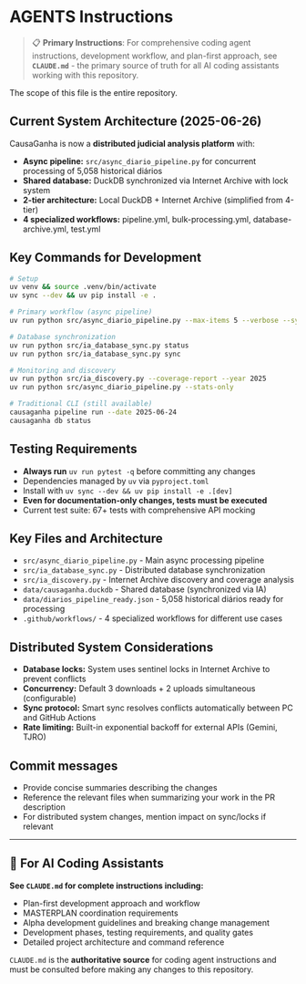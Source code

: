 # AGENTS Instructions

> 📋 **Primary Instructions**: For comprehensive coding agent instructions, development workflow, and plan-first approach, see **`CLAUDE.md`** - the primary source of truth for all AI coding assistants working with this repository.

The scope of this file is the entire repository.

## Current System Architecture (2025-06-26)
CausaGanha is now a **distributed judicial analysis platform** with:
- **Async pipeline:** `src/async_diario_pipeline.py` for concurrent processing of 5,058 historical diários
- **Shared database:** DuckDB synchronized via Internet Archive with lock system
- **2-tier architecture:** Local DuckDB + Internet Archive (simplified from 4-tier)
- **4 specialized workflows:** pipeline.yml, bulk-processing.yml, database-archive.yml, test.yml

## Key Commands for Development
```bash
# Setup
uv venv && source .venv/bin/activate
uv sync --dev && uv pip install -e .

# Primary workflow (async pipeline)
uv run python src/async_diario_pipeline.py --max-items 5 --verbose --sync-database

# Database synchronization
uv run python src/ia_database_sync.py status
uv run python src/ia_database_sync.py sync

# Monitoring and discovery
uv run python src/ia_discovery.py --coverage-report --year 2025
uv run python src/async_diario_pipeline.py --stats-only

# Traditional CLI (still available)
causaganha pipeline run --date 2025-06-24
causaganha db status
```

## Testing Requirements
- **Always run** `uv run pytest -q` before committing any changes
- Dependencies managed by `uv` via `pyproject.toml` 
- Install with `uv sync --dev && uv pip install -e .[dev]`
- **Even for documentation-only changes, tests must be executed**
- Current test suite: 67+ tests with comprehensive API mocking

## Key Files and Architecture
- `src/async_diario_pipeline.py` - Main async processing pipeline
- `src/ia_database_sync.py` - Distributed database synchronization  
- `src/ia_discovery.py` - Internet Archive discovery and coverage analysis
- `data/causaganha.duckdb` - Shared database (synchronized via IA)
- `data/diarios_pipeline_ready.json` - 5,058 historical diários ready for processing
- `.github/workflows/` - 4 specialized workflows for different use cases

## Distributed System Considerations
- **Database locks:** System uses sentinel locks in Internet Archive to prevent conflicts
- **Concurrency:** Default 3 downloads + 2 uploads simultaneous (configurable)
- **Sync protocol:** Smart sync resolves conflicts automatically between PC and GitHub Actions
- **Rate limiting:** Built-in exponential backoff for external APIs (Gemini, TJRO)

## Commit messages
- Provide concise summaries describing the changes
- Reference the relevant files when summarizing your work in the PR description
- For distributed system changes, mention impact on sync/locks if relevant

---

## 🤖 **For AI Coding Assistants**

**See `CLAUDE.md` for complete instructions including:**
- Plan-first development approach and workflow
- MASTERPLAN coordination requirements
- Alpha development guidelines and breaking change management
- Development phases, testing requirements, and quality gates
- Detailed project architecture and command reference

`CLAUDE.md` is the **authoritative source** for coding agent instructions and must be consulted before making any changes to this repository.

